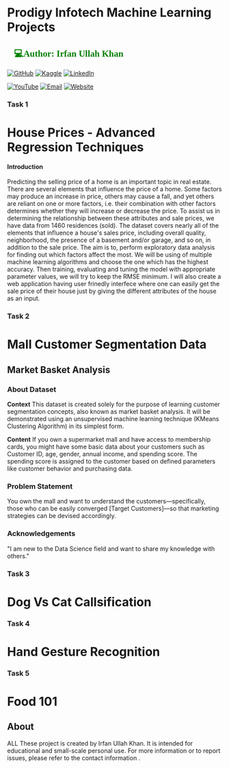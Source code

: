 # Prodigy Infotech Machine Learning Projects
<h2 style="font-family: 'poppins'; font-weight: bold; color: Green;">👨💻Author: Irfan Ullah Khan</h2>

[![GitHub](https://img.shields.io/badge/GitHub-Profile-blue?style=for-the-badge&logo=github)](https://github.com/programmarself) 
[![Kaggle](https://img.shields.io/badge/Kaggle-Profile-blue?style=for-the-badge&logo=kaggle)](https://www.kaggle.com/programmarself) 
[![LinkedIn](https://img.shields.io/badge/LinkedIn-Profile-blue?style=for-the-badge&logo=linkedin)](https://www.linkedin.com/in/irfan-ullah-khan-4a2871208/)  

[![YouTube](https://img.shields.io/badge/YouTube-Profile-red?style=for-the-badge&logo=youtube)](https://www.youtube.com/@irfanullahkhan7748) 
[![Email](https://img.shields.io/badge/Email-Contact%20Me-red?style=for-the-badge&logo=email)](mailto:programmarself@gmail.com)
[![Website](https://img.shields.io/badge/Website-Contact%20Me-red?style=for-the-badge&logo=website)](https://datasciencetoyou.odoo.com)
### Task 1 
# House Prices - Advanced Regression Techniques
#### Introduction
Predicting the selling price of a home is an important topic in real estate. There are several elements that influence the price of a home. Some factors may produce an increase in price, others may cause a fall, and yet others are reliant on one or more factors, i.e. their combination with other factors determines whether they will increase or decrease the price. To assist us in determining the relationship between these attributes and sale prices, we have data from 1460 residences (sold). The dataset covers nearly all of the elements that influence a house's sales price, including overall quality, neighborhood, the presence of a basement and/or garage, and so on, in addition to the sale price. The aim is to, perform exploratory data analysis for finding out which factors affect the most. We will be using of multiple machine learning algorithms and choose the one which has the highest accuracy. Then training, evaluating and tuning the model with appropriate parameter values, we will try to keep the RMSE minimum. I will also create a web application having user frinedly interfece where one can easily get the sale price of their house just by giving the different attributes of the house as an input.

### Task 2  
# Mall Customer Segmentation Data

## Market Basket Analysis

### About Dataset

**Context**
This dataset is created solely for the purpose of learning customer segmentation concepts, also known as market basket analysis. It will be demonstrated using an unsupervised machine learning technique (KMeans Clustering Algorithm) in its simplest form.

**Content**
If you own a supermarket mall and have access to membership cards, you might have some basic data about your customers such as Customer ID, age, gender, annual income, and spending score. The spending score is assigned to the customer based on defined parameters like customer behavior and purchasing data.

### Problem Statement

You own the mall and want to understand the customers—specifically, those who can be easily converged [Target Customers]—so that marketing strategies can be devised accordingly.

### Acknowledgements

"I am new to the Data Science field and want to share my knowledge with others."


### Task 3
# Dog Vs Cat Callsification 

### Task 4
# Hand Gesture Recognition 

### Task 5
# Food 101

## About

ALL These project is  created by Irfan Ullah Khan. It is intended for educational and small-scale personal use. For more information or to report issues, please refer to the contact information .
